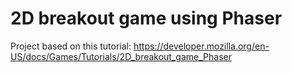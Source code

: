 # 2D breakout game using Phaser

Project based on this tutorial: https://developer.mozilla.org/en-US/docs/Games/Tutorials/2D_breakout_game_Phaser

